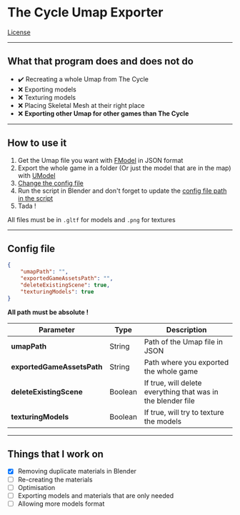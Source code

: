 # The Cycle Umap Exporter #  
  
[License](LICENSE)

---   
  
## What that program does and does not do ##  

- :heavy_check_mark: Recreating a whole Umap from The Cycle
- :x: Exporting models  
- :x: Texturing models  
- :x: Placing Skeletal Mesh at their right place  
- :x: __Exporting other Umap for other games than The Cycle__ 
  
---  
  
## How to use it ##

1. Get the Umap file you want with [FModel](https://github.com/iAmAsval/FModel) in JSON format  
2. Export the whole game in a folder \(Or just the model that are in the map\) with [UModel](https://www.gildor.org/en/projects/umodel)  
3. [Change the config file](config.json)  
4. Run the script in Blender and don't forget to update the [config file path in the script](https://github.com/Arkait53/The-Cycle-Umap-Exporter/blob/669744d5b8ab2bf11eb52111a07c832a4a688cbb/umapBuilder.py#L17)  
5. Tada !  

All files must be in `.gltf` for models and `.png` for textures

---
  
## Config file ##  
  
```json
{
    "umapPath": "",
    "exportedGameAssetsPath": "",
    "deleteExistingScene": true,
    "texturingModels": true
}
```

__All path must be absolute !__  
  
| Parameter | Type | Description |
| --- | --- | --- |
| __umapPath__                  | String | Path of the Umap file in JSON |
| __exportedGameAssetsPath__    | String | Path where you exported the whole game |
| __deleteExistingScene__       | Boolean | If true, will delete everything that was in the blender file |
| __texturingModels__           | Boolean | If true, will try to texture the models |
  
---
  
## Things that I work on ##  

- [x] Removing duplicate materials in Blender
- [ ] Re-creating the materials
- [ ] Optimisation
- [ ] Exporting models and materials that are only needed
- [ ] Allowing more models format
